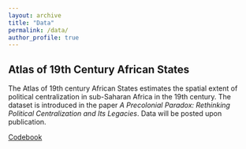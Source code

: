 ```yaml
---
layout: archive
title: "Data"
permalink: /data/
author_profile: true
---
```


Atlas of 19th Century African States 
-------
The Atlas of 19th century African States estimates the spatial extent of political centralization
in sub-Saharan Africa in the 19th century. The dataset is introduced in the paper _A Precolonial Paradox: Rethinking Political Centralization and Its Legacies_. Data will be posted upon publication.

[Codebook](https://martha-wilfahrt.github.io/files/1_Atlas_Codebook.pdf)

